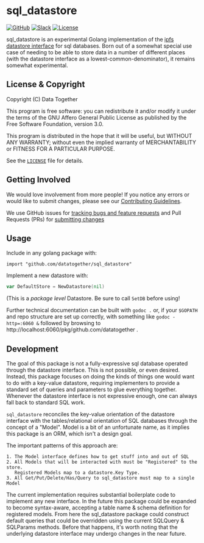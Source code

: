 # sql_datastore

<!-- Repo Badges for: Github Project, Slack, License-->

[![GitHub](https://img.shields.io/badge/project-Data_Together-487b57.svg?style=flat-square)](http://github.com/datatogether)
[![Slack](https://img.shields.io/badge/slack-Archivers-b44e88.svg?style=flat-square)](https://archivers-slack.herokuapp.com/)
[![License](https://img.shields.io/github/license/mashape/apistatus.svg)](./LICENSE) 

sql_datastore is an experimental Golang implementation of the [ipfs
datastore interface](https://github.com/ipfs/interface-datastore) for
sql databases. Born out of a somewhat special use case of needing to
be able to store data in a number of different places (with the
datastore interface as a lowest-common-denominator), it remains
somewhat experimental.

## License & Copyright

Copyright (C) <year> Data Together

This program is free software: you can redistribute it and/or modify it under
the terms of the GNU Affero General Public License as published by the Free Software
Foundation, version 3.0.

This program is distributed in the hope that it will be useful, but WITHOUT ANY
WARRANTY; without even the implied warranty of MERCHANTABILITY or FITNESS FOR A
PARTICULAR PURPOSE.

See the [`LICENSE`](./LICENSE) file for details.

## Getting Involved

We would love involvement from more people! If you notice any errors or would like to submit changes, please see our [Contributing Guidelines](./.github/CONTRIBUTING.md). 

We use GitHub issues for [tracking bugs and feature requests](https://github.com/datatogether/sql_datastore/issues) and Pull Requests (PRs) for [submitting changes](https://github.com/datatogether/sql_datastore/pulls)

## Usage

Include in any golang package with:

`import "github.com/datatogether/sql_datastore"`

Implement a new datastore with:
```go
var DefaultStore = NewDatastore(nil)
```
(This is a *package level* Datastore. Be sure to call `SetDB` before using!

Further technical documentation can be built with `godoc .` or, if your `$GOPATH` and repo structure are set up correctly, with something like `godoc -http=:6060 &` followed by browsing to http://localhost:6060/pkg/github.com/datatogether .

## Development

The goal of this package is not a fully-expressive sql database
operated through the datastore interface. This is not possible, or
even desired. Instead, this package focuses on doing the kinds of
things one would want to do with a key-value datastore, requiring
implementers to provide a standard set of queries and parameters to
glue everything together. Whenever the datastore interface is not
expressive enough, one can always fall back to standard SQL work.

`sql_datastore` reconciles the key-value orientation of the datastore interface
with the tables/relational orientation of SQL databases through the concept of a
"Model". Model is a bit of an unfortunate name, as it implies this package is an
ORM, which isn't a design goal.

The important patterns of this approach are:

    1. The Model interface defines how to get stuff into and out of SQL
    2. All Models that will be interacted with must be "Registered" to the store.
       Registered Models map to a datastore.Key Type.
    3. All Get/Put/Delete/Has/Query to sql_datastore must map to a single Model

The current implementation requires substantial boilerplate code to
implement any new interface. In the future this package could be
expanded to become syntax-aware, accepting a table name & schema
definition for registered models. From here the sql_datastore package
could construct default queries that could be overridden using the
current SQLQuery & SQLParams methods. Before that happens, it's worth
noting that the underlying datastore interface may undergo changes in
the near future.


